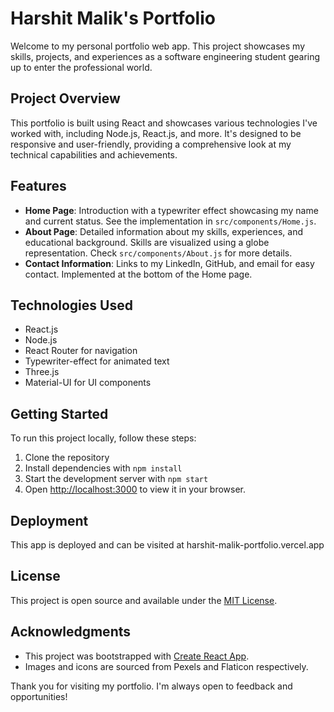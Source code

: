 # Harshit Malik's Portfolio

Welcome to my personal portfolio web app. This project showcases my skills, projects, and experiences as a software engineering student gearing up to enter the professional world.

## Project Overview

This portfolio is built using React and showcases various technologies I've worked with, including Node.js, React.js, and more. It's designed to be responsive and user-friendly, providing a comprehensive look at my technical capabilities and achievements.

## Features

- **Home Page**: Introduction with a typewriter effect showcasing my name and current status. See the implementation in `src/components/Home.js`.
- **About Page**: Detailed information about my skills, experiences, and educational background. Skills are visualized using a globe representation. Check `src/components/About.js` for more details.
- **Contact Information**: Links to my LinkedIn, GitHub, and email for easy contact. Implemented at the bottom of the Home page.

## Technologies Used

- React.js
- Node.js
- React Router for navigation
- Typewriter-effect for animated text
- Three.js
- Material-UI for UI components

## Getting Started

To run this project locally, follow these steps:

1. Clone the repository
2. Install dependencies with `npm install`
3. Start the development server with `npm start`
4. Open [http://localhost:3000](http://localhost:3000) to view it in your browser.

## Deployment

This app is deployed and can be visited at harshit-malik-portfolio.vercel.app

## License

This project is open source and available under the [MIT License](LICENSE).

## Acknowledgments

- This project was bootstrapped with [Create React App](https://github.com/facebook/create-react-app).
- Images and icons are sourced from Pexels and Flaticon respectively.

Thank you for visiting my portfolio. I'm always open to feedback and opportunities!
